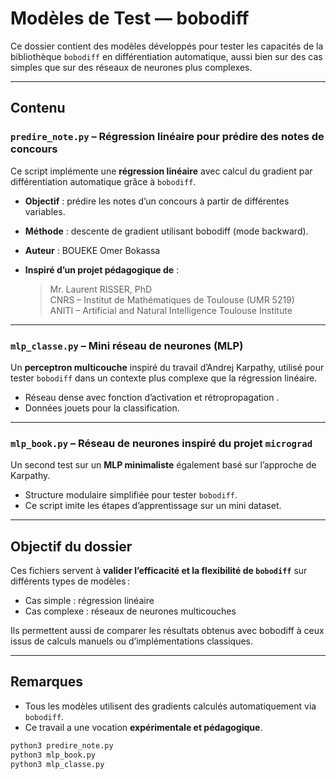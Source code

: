 # Modèles de Test — bobodiff

Ce dossier contient des modèles développés pour tester les capacités de la bibliothèque `bobodiff` en différentiation automatique, aussi bien sur des cas simples que sur des réseaux de neurones plus complexes.

---

## Contenu

### `predire_note.py` – Régression linéaire pour prédire des notes de concours

Ce script implémente une **régression linéaire** avec calcul du gradient par différentiation automatique grâce à `bobodiff`.

- **Objectif** : prédire les notes d’un concours à partir de différentes variables.
- **Méthode** : descente de gradient utilisant bobodiff (mode backward).
- **Auteur** : BOUEKE Omer Bokassa
- **Inspiré d’un projet pédagogique de** :
  
  > Mr. Laurent RISSER, PhD  
  > CNRS – Institut de Mathématiques de Toulouse (UMR 5219)  
  > ANITI – Artificial and Natural Intelligence Toulouse Institute

---

### `mlp_classe.py` – Mini réseau de neurones (MLP)

Un **perceptron multicouche** inspiré du travail d’Andrej Karpathy, utilisé pour tester `bobodiff` dans un contexte plus complexe que la régression linéaire.

- Réseau dense avec fonction d’activation et rétropropagation .
- Données jouets pour la classification.

---

### `mlp_book.py` – Réseau de neurones inspiré du projet `micrograd`

Un second test sur un **MLP minimaliste** également basé sur l’approche de Karpathy.

- Structure modulaire simplifiée pour tester `bobodiff`.
- Ce script imite les étapes d’apprentissage sur un mini dataset.

---

## Objectif du dossier

Ces fichiers servent à **valider l’efficacité et la flexibilité de `bobodiff`** sur différents types de modèles :

- Cas simple : régression linéaire
- Cas complexe : réseaux de neurones multicouches

Ils permettent aussi de comparer les résultats obtenus avec bobodiff à ceux issus de calculs manuels ou d’implémentations classiques.

---

## Remarques

- Tous les modèles utilisent des gradients calculés automatiquement via `bobodiff`.
- Ce travail a une vocation **expérimentale et pédagogique**.

```` Bash
python3 predire_note.py
python3 mlp_book.py
python3 mlp_classe.py